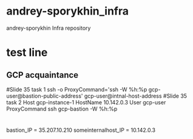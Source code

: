 # andrey-sporykhin_infra
andrey-sporykhin Infra repository
# test line
## GCP acquaintance
#Slide 35 task 1
ssh -o ProxyCommand='ssh -W %h:%p gcp-user@bastion-public-address' gcp-user@intnal-host-address
#Slide 35 task 2
Host gcp-instance-1
 HostName 10.142.0.3
  User gcp-user
  ProxyCommand ssh gcp-bastion -W %h:%p
#
bastion_IP = 35.207.10.210
someinternalhost_IP = 10.142.0.3

